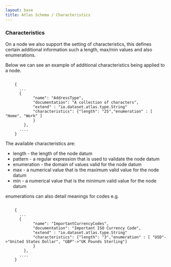 ```yaml
---
layout: base
title: Atlas Schema / Characteristics
---
```


### Characteristics

On a node we also support the setting of characteristics,  this defines certain additional information such a length, max/min values and also enumerations.

Below we can see an example of additional characteristics being applied to a node.

<pre><code data-language="json">
    {
      ...
      {
            "name": "AddressType",
            "documentation": "A collection of characters",
            "extend" : "io.dataset.atlas.type.String"
            "characteristics": {"length": "25","enumeration" : [ "Home", "Work" ]
            }
        },
      ....
    }
</code></pre>

The available characteristics are:

* length - the length of the node datum
* pattern - a regular expression that is used to validate the node datum
* enumeration - the domain of values valid for the node datum
* max - a numerical value that is the maximum valid value for the node datum
* min - a numerical value that is the minimum valid value for the node datum

enumerations can also detail meanings for codes e.g.

<pre><code data-language="json">
    {
      ...
      {
            "name": "ImportantCurrencyCodes",
            "documentation": "Important ISO Currency Code",
            "extend" : "io.dataset.atlas.type.String"
            "characteristics": {"length": "3","enumeration" : [ "USD"->"United States Dollar", "GBP"->"UK Pounds Sterling"]
            }
        },
      ....
    }
</code></pre>